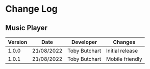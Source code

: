 # Change Log
## Music Player
Version | Date | Developer | Changes |
------- | ---- | --------- | ------- |
1.0.0 | 21/08/2022 | Toby Butchart | Initial release |
1.0.1 | 21/08/2022 | Toby Butchart | Mobile friendly |